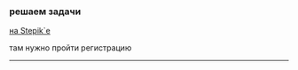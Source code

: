 ### решаем задачи  

[на Stepik`е](https://stepik.org/lesson/1103117/)  

там нужно пройти регистрацию  

---  
